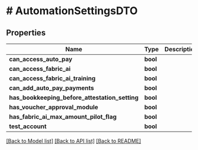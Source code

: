 # # AutomationSettingsDTO

## Properties

Name | Type | Description | Notes
------------ | ------------- | ------------- | -------------
**can_access_auto_pay** | **bool** |  | [optional]
**can_access_fabric_ai** | **bool** |  | [optional]
**can_access_fabric_ai_training** | **bool** |  | [optional]
**can_add_auto_pay_payments** | **bool** |  | [optional]
**has_bookkeeping_before_attestation_setting** | **bool** |  | [optional]
**has_voucher_approval_module** | **bool** |  | [optional]
**has_fabric_ai_max_amount_pilot_flag** | **bool** |  | [optional]
**test_account** | **bool** |  | [optional]

[[Back to Model list]](../../README.md#models) [[Back to API list]](../../README.md#endpoints) [[Back to README]](../../README.md)
